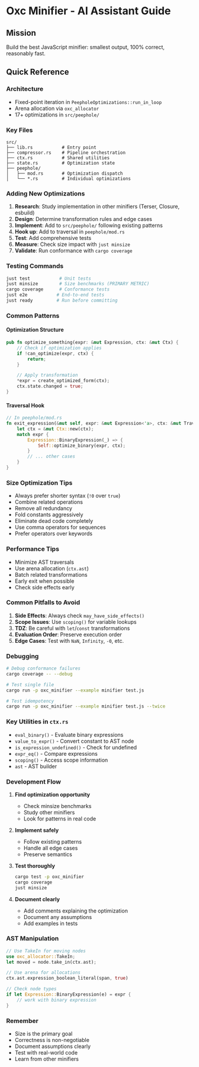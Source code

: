 # Oxc Minifier - AI Assistant Guide

## Mission

Build the best JavaScript minifier: smallest output, 100% correct, reasonably fast.

## Quick Reference

### Architecture

- Fixed-point iteration in `PeepholeOptimizations::run_in_loop`
- Arena allocation via `oxc_allocator`
- 17+ optimizations in `src/peephole/`

### Key Files

```
src/
├── lib.rs           # Entry point
├── compressor.rs    # Pipeline orchestration
├── ctx.rs           # Shared utilities
├── state.rs         # Optimization state
├── peephole/
│   ├── mod.rs       # Optimization dispatch
│   └── *.rs         # Individual optimizations
```

### Adding New Optimizations

1. **Research**: Study implementation in other minifiers (Terser, Closure, esbuild)
2. **Design**: Determine transformation rules and edge cases
3. **Implement**: Add to `src/peephole/` following existing patterns
4. **Hook up**: Add to traversal in `peephole/mod.rs`
5. **Test**: Add comprehensive tests
6. **Measure**: Check size impact with `just minsize`
7. **Validate**: Run conformance with `cargo coverage`

### Testing Commands

```bash
just test           # Unit tests
just minsize        # Size benchmarks (PRIMARY METRIC)
cargo coverage      # Conformance tests
just e2e           # End-to-end tests
just ready         # Run before committing
```

### Common Patterns

#### Optimization Structure

```rust
pub fn optimize_something(expr: &mut Expression, ctx: &mut Ctx) {
    // Check if optimization applies
    if !can_optimize(expr, ctx) {
        return;
    }

    // Apply transformation
    *expr = create_optimized_form(ctx);
    ctx.state.changed = true;
}
```

#### Traversal Hook

```rust
// In peephole/mod.rs
fn exit_expression(&mut self, expr: &mut Expression<'a>, ctx: &mut TraverseCtx<'a>) {
    let ctx = &mut Ctx::new(ctx);
    match expr {
        Expression::BinaryExpression(_) => {
            Self::optimize_binary(expr, ctx);
        }
        // ... other cases
    }
}
```

### Size Optimization Tips

- Always prefer shorter syntax (`!0` over `true`)
- Combine related operations
- Remove all redundancy
- Fold constants aggressively
- Eliminate dead code completely
- Use comma operators for sequences
- Prefer operators over keywords

### Performance Tips

- Minimize AST traversals
- Use arena allocation (`ctx.ast`)
- Batch related transformations
- Early exit when possible
- Check side effects early

### Common Pitfalls to Avoid

1. **Side Effects**: Always check `may_have_side_effects()`
2. **Scope Issues**: Use `scoping()` for variable lookups
3. **TDZ**: Be careful with `let`/`const` transformations
4. **Evaluation Order**: Preserve execution order
5. **Edge Cases**: Test with `NaN`, `Infinity`, `-0`, etc.

### Debugging

```bash
# Debug conformance failures
cargo coverage -- --debug

# Test single file
cargo run -p oxc_minifier --example minifier test.js

# Test idempotency
cargo run -p oxc_minifier --example minifier test.js --twice
```

### Key Utilities in `ctx.rs`

- `eval_binary()` - Evaluate binary expressions
- `value_to_expr()` - Convert constant to AST node
- `is_expression_undefined()` - Check for undefined
- `expr_eq()` - Compare expressions
- `scoping()` - Access scope information
- `ast` - AST builder

### Development Flow

1. **Find optimization opportunity**
   - Check minsize benchmarks
   - Study other minifiers
   - Look for patterns in real code

2. **Implement safely**
   - Follow existing patterns
   - Handle all edge cases
   - Preserve semantics

3. **Test thoroughly**
   ```bash
   cargo test -p oxc_minifier
   cargo coverage
   just minsize
   ```

4. **Document clearly**
   - Add comments explaining the optimization
   - Document any assumptions
   - Add examples in tests

### AST Manipulation

```rust
// Use TakeIn for moving nodes
use oxc_allocator::TakeIn;
let moved = node.take_in(ctx.ast);

// Use arena for allocations
ctx.ast.expression_boolean_literal(span, true)

// Check node types
if let Expression::BinaryExpression(e) = expr {
    // work with binary expression
}
```

### Remember

- Size is the primary goal
- Correctness is non-negotiable
- Document assumptions clearly
- Test with real-world code
- Learn from other minifiers
